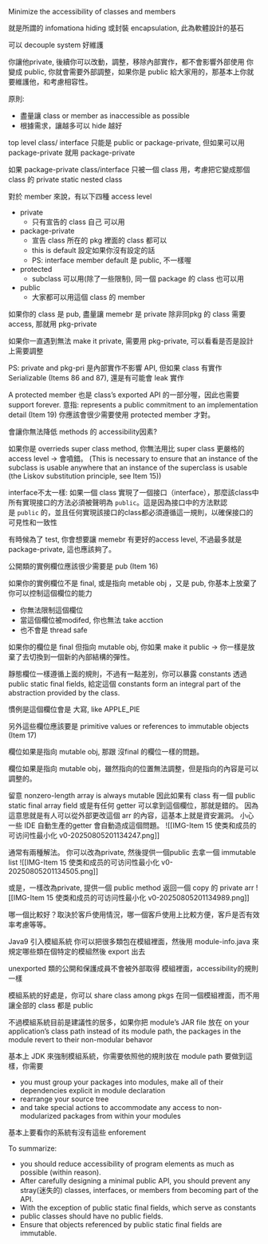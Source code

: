 Minimize the accessibility of classes and members

就是所謂的 infomationa hiding 或封裝 encapsulation, 此為軟體設計的基石

可以 decouple system
好維護


你讓他private,
後續你可以改動，調整，移除內部實作，都不會影響外部使用
你變成 public, 你就會需要外部調整，如果你是 public 給大家用的，那基本上你就要維護他，和考慮相容性。


原則: 
- 盡量讓 class or member as inaccessible as possible
- 根據需求，讓越多可以 hide 越好


top level class/ interface 只能是 public or package-private, 但如果可以用 package-private 就用 package-private


如果 package-private class/interface 只被一個 class 用，考慮把它變成那個 class 的 private static nested class

對於 member 來說，有以下四種 access level

- private
	- 只有宣告的 class 自己 可以用
- package-private
	- 宣告 class 所在的 pkg 裡面的 class 都可以
	- this is default 設定如果你沒有設定的話
	- PS: interface member default 是 public, 不一樣喔
- protected
	- subclass 可以用(除了一些限制), 同一個 package 的 class 也可以用
- public
	- 大家都可以用這個 class 的 member




如果你的 class 是 pub, 盡量讓 memebr 是 private
除非同pkg 的 class 需要 access, 那就用 pkg-private

如果你一直遇到無法 make it private, 需要用 pkg-private, 可以看看是否是設計上需要調整

PS: private and pkg-pri 是內部實作不影響 API, 但如果 class 有實作 Serializable (Items 86 and 87), 還是有可能會 leak 實作






A protected member 也是 class’s exported API 的一部分喔，因此也需要 support forever.
意指:  represents a public commitment to an implementation detail (Item 19)
你應該會很少需要使用 protected member 才對。



會讓你無法降低 methods 的 accessibility因素?

如果你是 overrieds super class method, 你無法用比 super class 更嚴格的 access level -> 會噴錯。
(This is necessary to ensure that an instance of the subclass is usable anywhere that an instance of the superclass is usable (the Liskov substitution principle, see Item 15))



interface不太一樣: 如果一個 class 實現了一個接口（interface），那麼該class中所有實現接口的方法必須被聲明為 `public`。這是因為接口中的方法默認是 `public` 的，並且任何實現該接口的class都必須遵循這一規則，以確保接口的可見性和一致性



有時候為了 test, 你會想要讓 memebr 有更好的access level, 不過最多就是package-private, 這也應該夠了。


公開類的實例欄位應該很少需要是 pub  (Item 16)

如果你的實例欄位不是 final, 或是指向 metable obj ，又是 pub, 你基本上放棄了你可以控制這個欄位的能力
 - 你無法限制這個欄位
 - 當這個欄位被modifed, 你也無法 take acction
 - 也不會是 thread safe

如果你的欄位是 final 但指向 mutable obj, 你如果 make it public -> 你一樣是放棄了去切換到一個新的內部結構的彈性。


靜態欄位一樣遵循上面的規則，不過有一點差別，你可以暴露 constants 透過 public static final fields, 給定這個 constants  form an integral part of the abstraction provided by the class.

慣例是這個欄位會是 大寫, like APPLE_PIE

另外這些欄位應該要是 primitive values or references to immutable objects (Item 17)

欄位如果是指向 mutable obj, 那跟 沒final 的欄位一樣的問題。

欄位如果是指向 mutable obj，雖然指向的位置無法調整，但是指向的內容是可以調整的。


留意 nonzero-length array is always mutable
因此如果有 class 有一個 public static final array field 或是有任何 getter 可以拿到這個欄位，那就是錯的。
因為這意思就是有人可以從外部更改這個 arr 的內容，這基本上就是資安漏洞。
小心一些 IDE 自動生產的getter 會自動造成這個問題。
![[IMG-Item 15 使类和成员的可访问性最小化 v0-20250805201134247.png]]






通常有兩種解法。
你可以改為private, 然後提供一個public 去拿一個 immutable list
![[IMG-Item 15 使类和成员的可访问性最小化 v0-20250805201134505.png]]


或是，一樣改為private, 提供一個 public method 返回一個 copy 的 private arr
![[IMG-Item 15 使类和成员的可访问性最小化 v0-20250805201134989.png]]


哪一個比較好？取決於客戶使用情況，哪一個客戶使用上比較方便，客戶是否有效率考慮等等。


Java9 引入模組系統
你可以把很多類包在模組裡面，然後用 module-info.java 來規定哪些類在個特定的模組然後 export 出去


unexported 類的公開和保護成員不會被外部取得
模組裡面，accessibility的規則一樣

模組系統的好處是，你可以 share class among pkgs 在同一個模組裡面，而不用讓全部的 class 都是 public


不過模組系統目前是建議性的居多，如果你把 module’s JAR file 放在 on your application’s class path instead of its module path, the packages in the module revert to their non-modular behavor

基本上 JDK 來強制模組系統，你需要依照他的規則放在 module path
要做到這樣，你需要
- you must group your packages into modules, make all of their dependencies explicit in module declaration
- rearrange your source tree
-  and take special actions to accommodate any access to non-modularized packages from within your modules

基本上要看你的系統有沒有這些 enforement



To summarize:
- you should reduce accessibility of program elements as much as possible (within reason). 
- After carefully designing a minimal public API, you should prevent any stray(迷失的) classes, interfaces, or members from becoming part of the API. 
- With the exception of public static final fields, which serve as constants
- public classes should have no public fields. 
- Ensure that objects referenced by public static final fields are immutable.